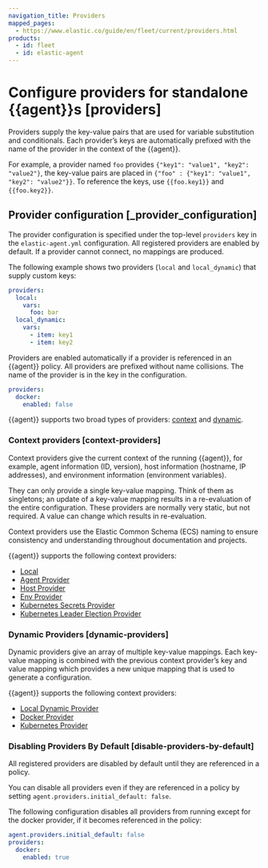 ```yaml
---
navigation_title: Providers
mapped_pages:
  - https://www.elastic.co/guide/en/fleet/current/providers.html
products:
  - id: fleet
  - id: elastic-agent
---
```


# Configure providers for standalone {{agent}}s [providers]


Providers supply the key-value pairs that are used for variable substitution and conditionals. Each provider’s keys are automatically prefixed with the name of the provider in the context of the {{agent}}.

For example, a provider named `foo` provides `{"key1": "value1", "key2": "value2"}`, the key-value pairs are placed in `{"foo" : {"key1": "value1", "key2": "value2"}}`. To reference the keys, use `{{foo.key1}}` and `{{foo.key2}}`.


## Provider configuration [_provider_configuration]

The provider configuration is specified under the top-level `providers` key in the `elastic-agent.yml` configuration. All registered providers are enabled by default. If a provider cannot connect, no mappings are produced.

The following example shows two providers (`local` and `local_dynamic`) that supply custom keys:

```yaml
providers:
  local:
    vars:
      foo: bar
  local_dynamic:
    vars:
      - item: key1
      - item: key2
```

Providers are enabled automatically if a provider is referenced in an {{agent}} policy. All providers are prefixed without name collisions. The name of the provider is in the key in the configuration.

```yaml
providers:
  docker:
    enabled: false
```

{{agent}} supports two broad types of providers: [context](#context-providers) and [dynamic](#dynamic-providers).


### Context providers [context-providers]

Context providers give the current context of the running {{agent}}, for example, agent information (ID, version), host information (hostname, IP addresses), and environment information (environment variables).

They can only provide a single key-value mapping. Think of them as singletons; an update of a key-value mapping results in a re-evaluation of the entire configuration. These providers are normally very static, but not required. A value can change which results in re-evaluation.

Context providers use the Elastic Common Schema (ECS) naming to ensure consistency and understanding throughout documentation and projects.

{{agent}} supports the following context providers:

* [Local](/reference/fleet/local-provider.md)
* [Agent Provider](/reference/fleet/agent-provider.md)
* [Host Provider](/reference/fleet/host-provider.md)
* [Env Provider](/reference/fleet/env-provider.md)
* [Kubernetes Secrets Provider](/reference/fleet/kubernetes_secrets-provider.md)
* [Kubernetes Leader Election Provider](/reference/fleet/kubernetes_leaderelection-provider.md)


### Dynamic Providers [dynamic-providers]

Dynamic providers give an array of multiple key-value mappings. Each key-value mapping is combined with the previous context provider’s key and value mapping which provides a new unique mapping that is used to generate a configuration.

{{agent}} supports the following context providers:

* [Local Dynamic Provider](/reference/fleet/local-dynamic-provider.md)
* [Docker Provider](/reference/fleet/docker-provider.md)
* [Kubernetes Provider](/reference/fleet/kubernetes-provider.md)


### Disabling Providers By Default [disable-providers-by-default]

All registered providers are disabled by default until they are referenced in a policy.

You can disable all providers even if they are referenced in a policy by setting `agent.providers.initial_default: false`.

The following configuration disables all providers from running except for the docker provider, if it becomes referenced in the policy:

```yaml
agent.providers.initial_default: false
providers:
  docker:
    enabled: true
```










